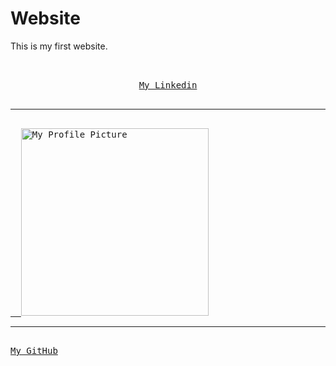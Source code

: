 # Website
This is my first website.
<pre> 
<center> 
<a href="https://www.linkedin.com/in/abdalrahman-gaber-813029339">My Linkedin</a>
</center> 
<hr> 
<a href=https://abdalrahmangaber.github.io/Website>  <img src="https://abdalrahmangaber.github.io/Website/abdo.jpg" alt="My Profile Picture" width="300"></a>
<hr> 
<a href="https://github.com/AbdalrahmanGaber">My GitHub</a>
 